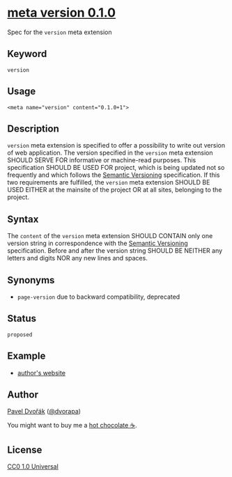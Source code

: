 # [meta version 0.1.0](https://github.com/dvorapa/meta-version/)

Spec for the `version` meta extension

## Keyword

`version`

## Usage

    <meta name="version" content="0.1.0+1">

## Description

`version` meta extension is specified to offer a possibility to write out version of web application. The version specified in the `version` meta extension SHOULD SERVE FOR informative or machine-read purposes. This specification SHOULD BE USED FOR project, which is being updated not so frequently and which follows the [Semantic Versioning](http://semver.org/) specification. If this two requirements are fulfilled, the `version` meta extension SHOULD BE USED EITHER at the mainsite of the project OR at all sites, belonging to the project.

## Syntax

The `content` of the `version` meta extension SHOULD CONTAIN only one version string in correspondence with the [Semantic Versioning](http://semver.org/) specification. Before and after the version string SHOULD BE NEITHER any letters and digits NOR any new lines and spaces.

## Synonyms

* `page-version` due to backward compatibility, deprecated

## Status

`proposed`

## Example

* [author's website](https://www.dvorapa.cz/)

## Author

[Pavel Dvořák](https://github.com/dvorapa) ([@dvorapa](https://twitter.com/dvorapa))

You might want to buy me a [hot chocolate ☕](https://paypal.me/dvorapa).

## License

[CC0 1.0 Universal](https://github.com/dvorapa/meta-version/blob/master/LICENSE)
